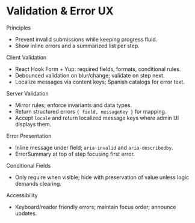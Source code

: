 # Validation & Error UX

Principles

- Prevent invalid submissions while keeping progress fluid.
- Show inline errors and a summarized list per step.

Client Validation

- React Hook Form + Yup: required fields, formats, conditional rules.
- Debounced validation on blur/change; validate on step next.
- Localize messages via content keys; Spanish catalogs for error text.

Server Validation

- Mirror rules; enforce invariants and data types.
- Return structured errors `{ field, messageKey }` for mapping.
- Accept `locale` and return localized message keys where admin UI displays them.

Error Presentation

- Inline message under field; `aria-invalid` and `aria-describedby`.
- ErrorSummary at top of step focusing first error.

Conditional Fields

- Only require when visible; hide with preservation of value unless logic demands clearing.

Accessibility

- Keyboard/reader friendly errors; maintain focus order; announce updates.
